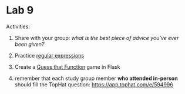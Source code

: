 # Lab 9

Activities:

1. Share with your group: *what is the best piece of advice you've ever been given?*

2. Practice [regular expressions](./regex-smiles)

3. Create a [Guess that Function](./flask-guess) game in Flask

4. remember that each study group member **who attended in-person** should fill the TopHat question: https://app.tophat.com/e/594996
